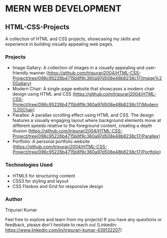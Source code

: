 # MERN WEB DEVELOPMENT

## HTML-CSS-Projects
A collection of HTML and CSS projects, showcasing my skills and experience in building visually appealing web pages.

### Projects

- Image Gallary: A collection of images in a visually appealing and user-friendly manner (https://github.com/tripurari2004/HTML-CSS-Project/tree/096c95226b4715b8f9c360a97d508e48b8238c17/Image%20Gallary)
- Modern Chair: A single-page website that showcases a modern chair design using HTML and CSS (https://github.com/tripurari2004/HTML-CSS-Project/tree/096c95226b4715b8f9c360a97d508e48b8238c17/Modern%20Chair)
- Parallex: A parallax scrolling effect using HTML and CSS. The design features a visually engaging layout where background elements move at different speeds relative to the foreground content, creating a depth illusion (https://github.com/tripurari2004/HTML-CSS-Project/tree/096c95226b4715b8f9c360a97d508e48b8238c17/Parallex)
- Portfolio: A personal portfolio website (https://github.com/tripurari2004/HTML-CSS-Project/tree/096c95226b4715b8f9c360a97d508e48b8238c17/Portfolio)

### Technologies Used

- HTML5 for structuring content
- CSS3 for styling and layout
- CSS Flexbox and Grid for responsive design

### Author
Tripurari Kumar

Feel free to explore and learn from my projects! If you have any questions or feedback, please don't hesitate to reach out (Linkedin: https://www.linkedin.com/in/tripurari-kumar-439132207)
